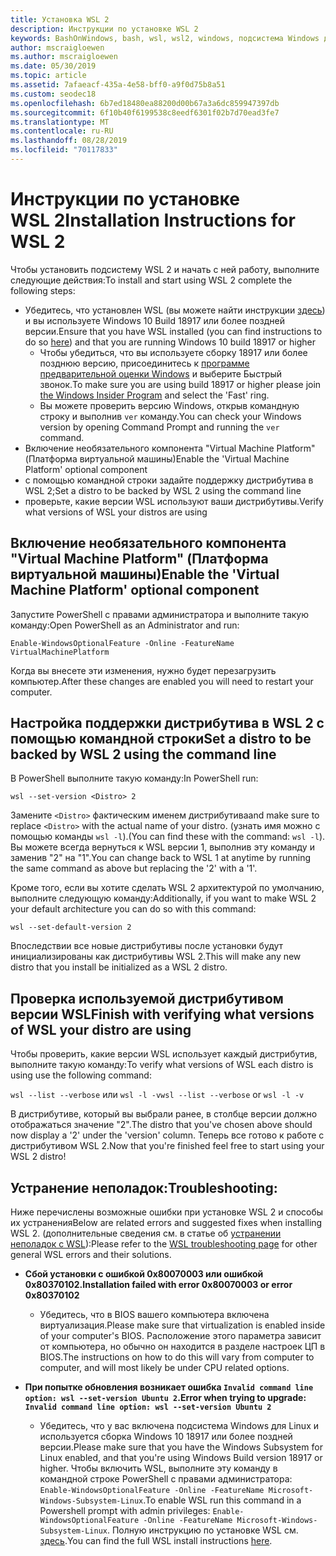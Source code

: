 ```yaml
---
title: Установка WSL 2
description: Инструкции по установке WSL 2
keywords: BashOnWindows, bash, wsl, wsl2, windows, подсистема Windows для Linux, windowssubsystem, ubuntu, debian, suse, windows 10, установка
author: mscraigloewen
ms.author: mscraigloewen
ms.date: 05/30/2019
ms.topic: article
ms.assetid: 7afaeacf-435a-4e58-bff0-a9f0d75b8a51
ms.custom: seodec18
ms.openlocfilehash: 6b7ed18480ea88200d00b67a3a6dc859947397db
ms.sourcegitcommit: 6f10b40f6199538c8eedf6301f02b7d70ead3fe7
ms.translationtype: MT
ms.contentlocale: ru-RU
ms.lasthandoff: 08/28/2019
ms.locfileid: "70117833"
---
```

# <a name="installation-instructions-for-wsl-2"></a><span data-ttu-id="0dced-104">Инструкции по установке WSL 2</span><span class="sxs-lookup"><span data-stu-id="0dced-104">Installation Instructions for WSL 2</span></span>

<span data-ttu-id="0dced-105">Чтобы установить подсистему WSL 2 и начать с ней работу, выполните следующие действия:</span><span class="sxs-lookup"><span data-stu-id="0dced-105">To install and start using WSL 2 complete the following steps:</span></span>

- <span data-ttu-id="0dced-106">Убедитесь, что установлен WSL (вы можете найти инструкции [здесь](./install-win10.md)) и вы используете Windows 10 Build 18917 или более поздней версии.</span><span class="sxs-lookup"><span data-stu-id="0dced-106">Ensure that you have WSL installed (you can find instructions to do so [here](./install-win10.md)) and that you are running Windows 10 build 18917 or higher</span></span>
   - <span data-ttu-id="0dced-107">Чтобы убедиться, что вы используете сборку 18917 или более позднюю версию, присоединитесь к [программе предварительной оценки Windows](https://insider.windows.com/en-us/) и выберите Быстрый звонок.</span><span class="sxs-lookup"><span data-stu-id="0dced-107">To make sure you are using build 18917 or higher please join [the Windows Insider Program](https://insider.windows.com/en-us/) and select the 'Fast' ring.</span></span> 
   - <span data-ttu-id="0dced-108">Вы можете проверить версию Windows, открыв командную строку и выполнив `ver` команду.</span><span class="sxs-lookup"><span data-stu-id="0dced-108">You can check your Windows version by opening Command Prompt and running the `ver` command.</span></span>
- <span data-ttu-id="0dced-109">Включение необязательного компонента "Virtual Machine Platform" (Платформа виртуальной машины)</span><span class="sxs-lookup"><span data-stu-id="0dced-109">Enable the 'Virtual Machine Platform' optional component</span></span>
- <span data-ttu-id="0dced-110">с помощью командной строки задайте поддержку дистрибутива в WSL 2;</span><span class="sxs-lookup"><span data-stu-id="0dced-110">Set a distro to be backed by WSL 2 using the command line</span></span>
- <span data-ttu-id="0dced-111">проверьте, какие версии WSL используют ваши дистрибутивы.</span><span class="sxs-lookup"><span data-stu-id="0dced-111">Verify what versions of WSL your distros are using</span></span>

## <a name="enable-the-virtual-machine-platform-optional-component"></a><span data-ttu-id="0dced-112">Включение необязательного компонента "Virtual Machine Platform" (Платформа виртуальной машины)</span><span class="sxs-lookup"><span data-stu-id="0dced-112">Enable the 'Virtual Machine Platform' optional component</span></span>

<span data-ttu-id="0dced-113">Запустите PowerShell с правами администратора и выполните такую команду:</span><span class="sxs-lookup"><span data-stu-id="0dced-113">Open PowerShell as an Administrator and run:</span></span>

`Enable-WindowsOptionalFeature -Online -FeatureName VirtualMachinePlatform`

<span data-ttu-id="0dced-114">Когда вы внесете эти изменения, нужно будет перезагрузить компьютер.</span><span class="sxs-lookup"><span data-stu-id="0dced-114">After these changes are enabled you will need to restart your computer.</span></span>

## <a name="set-a-distro-to-be-backed-by-wsl-2-using-the-command-line"></a><span data-ttu-id="0dced-115">Настройка поддержки дистрибутива в WSL 2 с помощью командной строки</span><span class="sxs-lookup"><span data-stu-id="0dced-115">Set a distro to be backed by WSL 2 using the command line</span></span>

<span data-ttu-id="0dced-116">В PowerShell выполните такую команду:</span><span class="sxs-lookup"><span data-stu-id="0dced-116">In PowerShell run:</span></span>

`wsl --set-version <Distro> 2`

<span data-ttu-id="0dced-117">Замените `<Distro>` фактическим именем дистрибутива</span><span class="sxs-lookup"><span data-stu-id="0dced-117">and make sure to replace `<Distro>` with the actual name of your distro.</span></span> <span data-ttu-id="0dced-118">(узнать имя можно с помощью команды `wsl -l`).</span><span class="sxs-lookup"><span data-stu-id="0dced-118">(You can find these with the command: `wsl -l`).</span></span> <span data-ttu-id="0dced-119">Вы можете всегда вернуться к WSL версии 1, выполнив эту команду и заменив "2" на "1".</span><span class="sxs-lookup"><span data-stu-id="0dced-119">You can change back to WSL 1 at anytime by running the same command as above but replacing the '2' with a '1'.</span></span>

<span data-ttu-id="0dced-120">Кроме того, если вы хотите сделать WSL 2 архитектурой по умолчанию, выполните следующую команду:</span><span class="sxs-lookup"><span data-stu-id="0dced-120">Additionally, if you want to make WSL 2 your default architecture you can do so with this command:</span></span>

`wsl --set-default-version 2`

<span data-ttu-id="0dced-121">Впоследствии все новые дистрибутивы после установки будут инициализированы как дистрибутивы WSL 2.</span><span class="sxs-lookup"><span data-stu-id="0dced-121">This will make any new distro that you install be initialized as a WSL 2 distro.</span></span>

## <a name="finish-with-verifying-what-versions-of-wsl-your-distro-are-using"></a><span data-ttu-id="0dced-122">Проверка используемой дистрибутивом версии WSL</span><span class="sxs-lookup"><span data-stu-id="0dced-122">Finish with verifying what versions of WSL your distro are using</span></span>

<span data-ttu-id="0dced-123">Чтобы проверить, какие версии WSL использует каждый дистрибутив, выполните такую команду:</span><span class="sxs-lookup"><span data-stu-id="0dced-123">To verify what versions of WSL each distro is using use the following command:</span></span>

<span data-ttu-id="0dced-124">`wsl --list --verbose` или `wsl -l -v`</span><span class="sxs-lookup"><span data-stu-id="0dced-124">`wsl --list --verbose` or `wsl -l -v`</span></span>

<span data-ttu-id="0dced-125">В дистрибутиве, который вы выбрали ранее, в столбце версии должно отображаться значение "2".</span><span class="sxs-lookup"><span data-stu-id="0dced-125">The distro that you've chosen above should now display a '2' under the 'version' column.</span></span> <span data-ttu-id="0dced-126">Теперь все готово к работе с дистрибутивом WSL 2.</span><span class="sxs-lookup"><span data-stu-id="0dced-126">Now that you're finished feel free to start using your WSL 2 distro!</span></span> 

## <a name="troubleshooting"></a><span data-ttu-id="0dced-127">Устранение неполадок:</span><span class="sxs-lookup"><span data-stu-id="0dced-127">Troubleshooting:</span></span> 

<span data-ttu-id="0dced-128">Ниже перечислены возможные ошибки при установке WSL 2 и способы их устранения</span><span class="sxs-lookup"><span data-stu-id="0dced-128">Below are related errors and suggested fixes when installing WSL 2.</span></span> <span data-ttu-id="0dced-129">(дополнительные сведения см. в статье об [устранении неполадок с WSL](troubleshooting.md)):</span><span class="sxs-lookup"><span data-stu-id="0dced-129">Please refer to the [WSL troubleshooting page](troubleshooting.md) for other general WSL errors and their solutions.</span></span>

* <span data-ttu-id="0dced-130">**Сбой установки с ошибкой 0x80070003 или ошибкой 0x80370102.**</span><span class="sxs-lookup"><span data-stu-id="0dced-130">**Installation failed with error 0x80070003 or error 0x80370102**</span></span>
    * <span data-ttu-id="0dced-131">Убедитесь, что в BIOS вашего компьютера включена виртуализация.</span><span class="sxs-lookup"><span data-stu-id="0dced-131">Please make sure that virtualization is enabled inside of your computer's BIOS.</span></span> <span data-ttu-id="0dced-132">Расположение этого параметра зависит от компьютера, но обычно он находится в разделе настроек ЦП в BIOS.</span><span class="sxs-lookup"><span data-stu-id="0dced-132">The instructions on how to do this will vary from computer to computer, and will most likely be under CPU related options.</span></span>
   
* <span data-ttu-id="0dced-133">**При попытке обновления возникает ошибка `Invalid command line option: wsl --set-version Ubuntu 2`.**</span><span class="sxs-lookup"><span data-stu-id="0dced-133">**Error when trying to upgrade: `Invalid command line option: wsl --set-version Ubuntu 2`**</span></span>
    * <span data-ttu-id="0dced-134">Убедитесь, что у вас включена подсистема Windows для Linux и используется сборка Windows 10 18917 или более поздней версии.</span><span class="sxs-lookup"><span data-stu-id="0dced-134">Please make sure that you have the Windows Subsystem for Linux enabled, and that you're using Windows Build version 18917 or higher.</span></span> <span data-ttu-id="0dced-135">Чтобы включить WSL, выполните эту команду в командной строке PowerShell с правами администратора: `Enable-WindowsOptionalFeature -Online -FeatureName Microsoft-Windows-Subsystem-Linux`.</span><span class="sxs-lookup"><span data-stu-id="0dced-135">To enable WSL run this command in a Powershell prompt with admin privileges: `Enable-WindowsOptionalFeature -Online -FeatureName Microsoft-Windows-Subsystem-Linux`.</span></span> <span data-ttu-id="0dced-136">Полную инструкцию по установке WSL см. [здесь](./install-win10.md).</span><span class="sxs-lookup"><span data-stu-id="0dced-136">You can find the full WSL install instructions [here](./install-win10.md).</span></span>